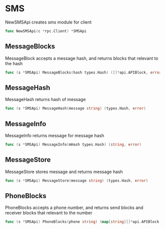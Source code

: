 # SMS

NewSMSApi creates sms module for client
```go
func NewSMSApi(c *rpc.Client) *SMSApi
```

## MessageBlocks
MessageBlock accepts a message hash, and returns blocks that relevant to the hash
```go
func (s *SMSApi) MessageBlocks(hash types.Hash) ([]*api.APIBlock, error)
```

## MessageHash
MessageHash returns hash of message
```go
func (s *SMSApi) MessageHash(message string) (types.Hash, error)
```

## MessageInfo
MessageInfo returns message for message hash
```go
func (s *SMSApi) MessageInfo(mHash types.Hash) (string, error)
```

## MessageStore
MessageStore stores message and returns message hash
```go
func (s *SMSApi) MessageStore(message string) (types.Hash, error)
```

## PhoneBlocks
PhoneBlocks accepts a phone number, and returns send blocks and receiver blocks that relevant to the number
```go
func (s *SMSApi) PhoneBlocks(phone string) (map[string][]*api.APIBlock, error)
```


